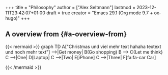 +++
title = "Philosophy"
author = ["Alex Seltmann"]
lastmod = 2023-12-11T23:42:07+01:00
draft = true
creator = "Emacs 29.1 (Org mode 9.7 + ox-hugo)"
+++

## A overview from {#a-overview-from}

{{< mermaid >}}
graph TD
	A["Christmas und viel mehr text hahaha textext<br/>
  und noch mehr text"] -->|Get money| B(Go shopping)
	B --> C{Let me think}
	C -->|One| D[Laptop]
	C -->|Two| E[iPhone]
	C -->|Three| F[fa:fa-car Car]

{{< /mermaid >}}
